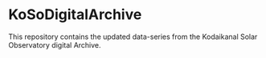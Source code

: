 # KoSoDigitalArchive
This repository contains the updated data-series from the Kodaikanal Solar Observatory digital Archive.
